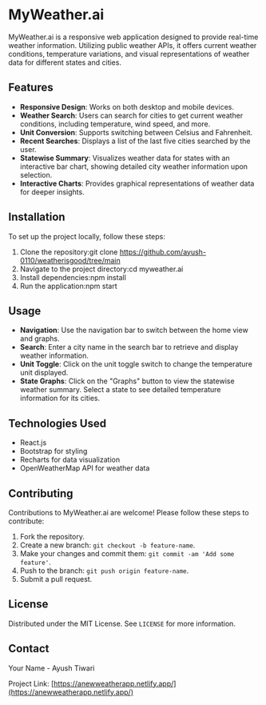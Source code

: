# MyWeather.ai

MyWeather.ai is a responsive web application designed to provide real-time weather information. Utilizing public weather APIs, it offers current weather conditions, temperature variations, and visual representations of weather data for different states and cities.

## Features

- **Responsive Design**: Works on both desktop and mobile devices.
- **Weather Search**: Users can search for cities to get current weather conditions, including temperature, wind speed, and more.
- **Unit Conversion**: Supports switching between Celsius and Fahrenheit.
- **Recent Searches**: Displays a list of the last five cities searched by the user.
- **Statewise Summary**: Visualizes weather data for states with an interactive bar chart, showing detailed city weather information upon selection.
- **Interactive Charts**: Provides graphical representations of weather data for deeper insights.

## Installation

To set up the project locally, follow these steps:

1. Clone the repository:git clone https://github.com/ayush-0110/weatherisgood/tree/main
2. Navigate to the project directory:cd myweather.ai
3. Install dependencies:npm install
4. Run the application:npm start


## Usage

- **Navigation**: Use the navigation bar to switch between the home view and graphs.
- **Search**: Enter a city name in the search bar to retrieve and display weather information.
- **Unit Toggle**: Click on the unit toggle switch to change the temperature unit displayed.
- **State Graphs**: Click on the "Graphs" button to view the statewise weather summary. Select a state to see detailed temperature information for its cities.

## Technologies Used

- React.js
- Bootstrap for styling
- Recharts for data visualization
- OpenWeatherMap API for weather data

## Contributing

Contributions to MyWeather.ai are welcome! Please follow these steps to contribute:

1. Fork the repository.
2. Create a new branch: `git checkout -b feature-name`.
3. Make your changes and commit them: `git commit -am 'Add some feature'`.
4. Push to the branch: `git push origin feature-name`.
5. Submit a pull request.

## License

Distributed under the MIT License. See `LICENSE` for more information.

## Contact

Your Name - Ayush Tiwari

Project Link: [https://anewweatherapp.netlify.app/](https://anewweatherapp.netlify.app/)

